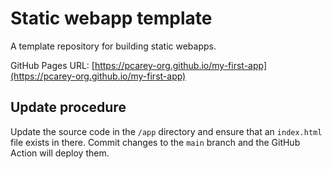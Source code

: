# Static webapp template

A template repository for building static webapps.

GitHub Pages URL: [https://pcarey-org.github.io/my-first-app](https://pcarey-org.github.io/my-first-app)

## Update procedure

Update the source code in the `/app` directory and ensure that an `index.html` file exists in there. Commit changes to the `main` branch and the GitHub Action will deploy them.